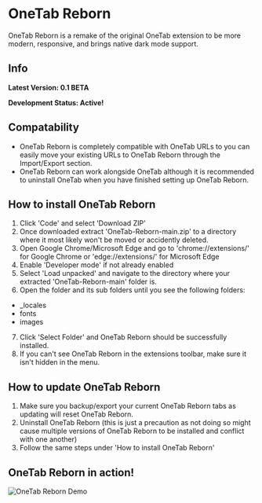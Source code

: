 # OneTab Reborn
OneTab Reborn is a remake of the original OneTab extension to be more modern, responsive, and brings native dark mode support.

## Info
**Latest Version: 0.1 BETA**

**Development Status: Active!**

## Compatability
- OneTab Reborn is completely compatible with OneTab URLs to you can easily move your existing URLs to OneTab Reborn through the Import/Export section.
- OneTab Reborn can work alongside OneTab although it is recommended to uninstall OneTab when you have finished setting up OneTab Reborn.

## How to install OneTab Reborn
1. Click 'Code' and select 'Download ZIP'
2. Once downloaded extract 'OneTab-Reborn-main.zip' to a directory where it most likely won't be moved or accidently deleted.
3. Open Google Chrome/Microsoft Edge and go to 'chrome://extensions/' for Google Chrome or 'edge://extensions/' for Microsoft Edge
4. Enable 'Developer mode' if not already enabled
5. Select 'Load unpacked' and navigate to the directory where your extracted 'OneTab-Reborn-main' folder is.
6. Open the folder and its sub folders until you see the following folders:
- _locales
- fonts
- images
7. Click 'Select Folder' and OneTab Reborn should be successfully installed.
8. If you can't see OneTab Reborn in the extensions toolbar, make sure it isn't hidden in the menu.

## How to update OneTab Reborn
1. Make sure you backup/export your current OneTab Reborn tabs as updating will reset OneTab Reborn.
2. Uninstall OneTab Reborn (this is just a precaution as not doing so might cause multiple versions of OneTab Reborn to be installed and conflict with one another)
3. Follow the same steps under 'How to install OneTab Reborn'

## OneTab Reborn in action!
![OneTab Reborn Demo](https://user-images.githubusercontent.com/29596317/160380486-6eb9a81b-d492-4a3b-a34d-7fd0e0b61302.gif)
